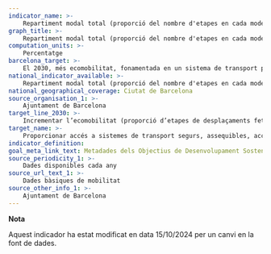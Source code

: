 ```yaml
---
indicator_name: >-
    Repartiment modal total (proporció del nombre d'etapes en cada mode de transport respecte el total d'etapes diàries)
graph_title: >-
    Repartiment modal total (proporció del nombre d'etapes en cada mode de transport respecte el total d'etapes diàries)
computation_units: >-
    Percentatge
barcelona_target: >-
    El 2030, més ecomobilitat, fonamentada en un sistema de transport públic de màxima qualitat, sostenible i inclusiu
national_indicator_available: >-
    Repartiment modal total (proporció del nombre d'etapes en cada mode de transport respecte el total d'etapes diàries)
national_geographical_coverage: Ciutat de Barcelona 
source_organisation_1: >-
    Ajuntament de Barcelona
target_line_2030: >-
    Incrementar l’ecomobilitat (proporció d’etapes de desplaçaments fetes en modes de transport públic i/o no motoritzat). Valor fita 2024: 81,50%    
target_name: >-
    Proporcionar accés a sistemes de transport segurs, assequibles, accessibles i sostenibles per a totes les persones, i millorar la seguretat viària, en particular mitjançant l’ampliació del transport públic, amb especial atenció a les necessitats de les persones en situació vulnerable, dones, nenes, nens, persones amb discapacitat i persones grans
indicator_definition:
goal_meta_link_text: Metadades dels Objectius de Desenvolupament Sostenible de les Nacions Unides (pdf 894kB)
source_periodicity_1: >-
    Dades disponibles cada any
source_url_text_1: >-
    Dades bàsiques de mobilitat
source_other_info_1: >-
    Ajuntament de Barcelona
---
```

**Nota**

Aquest indicador ha estat modificat en data 15/10/2024 per un canvi en la font de dades.

